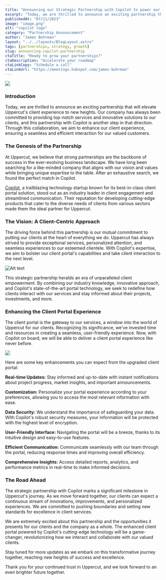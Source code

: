 ```yaml
---
title: "Announcing our Strategic Partnership with Copilot to power our groundbreaking client portal"
excerpt: "Today, we are thrilled to announce an exciting partnership that will elevate Uppercut's client experience to new heights. Our company has always been committed to providing top-notch services and innovative solutions to our clients, and this partnership with Copilot is another step in that direction. Through this collaboration, we aim to enhance our client experience, ensuring a seamless and efficient interaction for our valued customers."
publishedAt: "07/21/2023"
image: "image.png"
alt: "copilot logo"
category: "Partnership Announcement"
author: "James Bohrman"
layout: "../../layouts/BlogLayout.astro"
tags: [partnerships, strategy, growth]
slug: announcing-copilot-partnership
ctaTitle: "Ready to grow your partnerships?"
ctaDescription: "Accelerate your roadmap"
ctaLinkCopy: "Schedule a call"
ctaLinkUrl: "https://meetings.hubspot.com/james-bohrman"
---
```


![](../image.png)


### Introduction

Today, we are thrilled to announce an exciting partnership that will elevate Uppercut's client experience to new heights. Our company has always been committed to providing top-notch services and innovative solutions to our clients, and this partnership with Copilot is another step in that direction. Through this collaboration, we aim to enhance our client experience, ensuring a seamless and efficient interaction for our valued customers.

### The Genesis of the Partnership

At Uppercut, we believe that strong partnerships are the backbone of success in the ever-evolving business landscape. We have long been searching for a like-minded company that aligns with our vision and values while bringing unique expertise to the table. After an exhaustive search, we found the perfect match in Copilot.

[Copilot](https://www.copilot.com/), a trailblazing technology startup known for its best-in-class client portal solution, stood out as an industry leader in client engagement and streamlined communication. Their reputation for developing cutting-edge products that cater to the diverse needs of clients from various sectors made them the ideal partner for Uppercut.

### The Vision: A Client-Centric Approach

The driving force behind this partnership is our mutual commitment to putting our clients at the heart of everything we do. Uppercut has always strived to provide exceptional services, personalized attention, and seamless experiences to our esteemed clientele. With Copilot's expertise, we aim to bolster our client portal's capabilities and take client interaction to the next level.

![Alt text](../portal.png)

This strategic partnership heralds an era of unparalleled client empowerment. By combining our industry knowledge, innovative approach, and Copilot's state-of-the-art portal technology, we seek to redefine how clients interact with our services and stay informed about their projects, investments, and more.

### Enhancing the Client Portal Experience

The client portal is the gateway to our services, a window into the world of Uppercut for our clients. Recognizing its significance, we've invested time and resources in creating a seamless, user-friendly experience. Now, with Copilot on board, we will be able to deliver a client portal experience like never before.

![](https://www.copilot.com/_next/image?url=https%3A%2F%2Fimages.ctfassets.net%2Fl41zuz9np7js%2F3GuBtmOODdjT7AJZKq9hrE%2Fc4a4f6ec741f6e16b7ab6f192a7af0fb%2FMessages.jpg&w=1920&q=75)

Here are some key enhancements you can expect from the upgraded client portal:

**Real-time Updates:** Stay informed and up-to-date with instant notifications about project progress, market insights, and important announcements.

**Customization:** Personalize your portal experience according to your preferences, allowing you to access the most relevant information with ease.

**Data Security:** We understand the importance of safeguarding your data. With Copilot's robust security measures, your information will be protected with the highest level of encryption.

**User-Friendly Interface:** Navigating the portal will be a breeze, thanks to its intuitive design and easy-to-use features.

**Efficient Communication:** Communicate seamlessly with our team through the portal, reducing response times and improving overall efficiency.

**Comprehensive Insights:** Access detailed reports, analytics, and performance metrics in real-time to make informed decisions.

### The Road Ahead

The strategic partnership with Copilot marks a significant milestone in Uppercut's journey. As we move forward together, our clients can expect a continuous stream of innovations, improvements, and personalized experiences. We are committed to pushing boundaries and setting new standards for excellence in client services.

We are extremely excited about this partnership and the opportunities it presents for our clients and the company as a whole. The enhanced client portal powered by Copilot's cutting-edge technology will be a game-changer, revolutionizing how we interact and collaborate with our valued clients.

Stay tuned for more updates as we embark on this transformative journey together, reaching new heights of success and excellence.

Thank you for your continued trust in Uppercut, and we look forward to an even brighter future together.